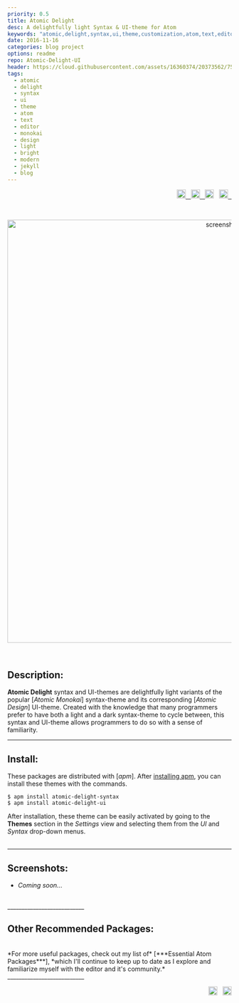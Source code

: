 ```yaml
---
priority: 0.5
title: Atomic Delight
desc: A delightfully light Syntax & UI-theme for Atom
keywords: "atomic,delight,syntax,ui,theme,customization,atom,text,editor,monokai,design,light,bright,modern,jekyll,blog,github"
date: 2016-11-16
categories: blog project
options: readme
repo: Atomic-Delight-UI
header: https://cloud.githubusercontent.com/assets/16360374/20373562/755d85e6-ac27-11e6-933e-ff55e40488c2.png
tags:
  - atomic
  - delight
  - syntax
  - ui
  - theme
  - atom
  - text
  - editor
  - monokai
  - design
  - light
  - bright
  - modern
  - jekyll
  - blog
---
```


<!-- Badges -->
<p align="right">
	<a href="https://atom.io/themes/atomic-delight-syntax">
		<img src="https://img.shields.io/apm/v/atomic-delight-syntax.svg?" height="20" alt="version" title="Version">&nbsp;&nbsp;
	</a>  
	<a href="https://opensource.org/licenses/MIT">
		<img src="https://img.shields.io/apm/l/atomic-delight-syntax.svg?" height="20" alt="license" title="License">&nbsp;&nbsp;
	</a>  
    <img src="https://img.shields.io/apm/dm/atomic-delight-syntax.svg?maxAge=2592000?" height="20" alt="downloads" title="Downloads">&nbsp;&nbsp;
	<a href="https://atom.io/themes/atomic-delight-syntax">
		<img src="https://badges.frapsoft.com/os/v1/open-source.svg?v=103" height="20" alt="open source" title="Open Source">&nbsp;&nbsp;
	</a>
</p>
<br>
	<p align="center">
    <img src="https://cloud.githubusercontent.com/assets/16360374/20731580/d7ad7bbc-b63f-11e6-8410-a26fd36b4b8e.png" width="950" alt="screenshot" title="Screenshot">
  </p>
<br>

## Description:  
  **Atomic Delight** syntax and UI-themes are delightfully light variants of the popular [*Atomic Monokai*] syntax-theme and its corresponding [*Atomic Design*] UI-theme.
  Created with the knowledge that many programmers prefer to have both a light and a dark syntax-theme to cycle between, this syntax and UI-theme allows programmers to do so with a sense of familiarity.


___________________________  

## Install:  
  These packages are distributed with [*apm*]. After [installing apm], you can install these themes with the commands.  

```shell
$ apm install atomic-delight-syntax
$ apm install atomic-delight-ui
```

  After installation, these theme can be easily activated by going to the **Themes** section in the *Settings* view and selecting them from the *UI* and *Syntax* drop-down menus.  
<br>  
___________________________  

## Screenshots:  
  * *Coming soon...*

<br>
___________________________  

## Other Recommended Packages:  
<br>
  *For more useful packages, check out my list of* [***Essential Atom Packages***], *which I'll continue to keep up to date as I explore and familiarize myself with the editor and it's community.*  

<br>  
___________________________  

<p align="right">
    <span class="badge-paypal"><a href="https://www.paypal.com/cgi-bin/webscr?cmd=_s-xclick&hosted_button_id=E6RKPR34SH6CU" alt="donate" title="Donate">
    <img src="https://img.shields.io/badge/paypal-donate-yellow.svg" height="20" alt="donate" title="Donate"></a></span>&nbsp;&nbsp;
 	<a href="https://gitter.im/Atomic-Design-UI/Lobby">
      <img src="https://badges.gitter.im/Atomic-Design-UI/Lobby.svg" height="20" alt="gitter" title="Gitter">
  </a>
</p>



<!-------------------------------- Links -------------------------------------->

[Atomic Monokai]: https://github.com/JonSn0w/atomic-monokai-syntax
[Atomic Design]: https://github.com/JonSn0w/atomic-design-ui
[packages]: https://github.com/JonSn0w/atomic-delight-ui/wiki/packages
[UI-theme]: https://github.com/JonSn0w/atomic-delight-ui
[apm]: https://atom.io/themes
[installing apm]: https://github.com/atom/apm#installing
